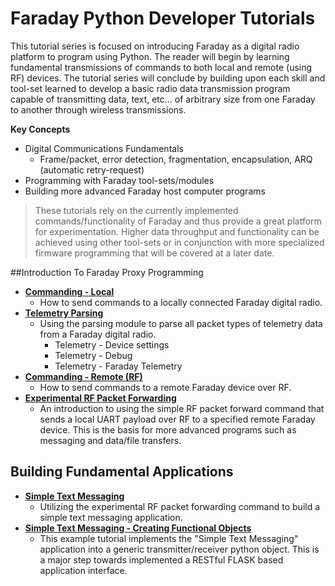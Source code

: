 
# Faraday Python Developer Tutorials

This tutorial series is focused on introducing Faraday as a digital radio platform to program using Python. The reader will begin by learning fundamental transmissions of commands to both local and remote (using RF) devices. The tutorial series will conclude by building upon each skill and tool-set learned to develop a basic radio data  transmission program capable of transmitting data, text, etc... of arbitrary size from one Faraday to another through wireless transmissions.

**Key Concepts**

* Digital Communications Fundamentals
  * Frame/packet, error detection, fragmentation, encapsulation, ARQ (automatic retry-request)
* Programming with Faraday tool-sets/modules
* Building more advanced Faraday host computer programs

> These tutorials rely on the currently implemented commands/functionality of Faraday and thus provide a great platform for experimentation. Higher data throughput and functionality can be achieved using other tool-sets or in conjunction with more specialized firmware programming that will be covered at a later date.

##Introduction To Faraday Proxy Programming

* **[Commanding - Local](foundation/Commanding-Local)**
  * How to send commands to a locally connected Faraday digital radio.
* **[Telemetry Parsing](foundation/Telemetry-Parsing)**
  * Using the parsing module to parse all packet types of telemetry data from a Faraday digital radio.
    * Telemetry - Device settings
    * Telemetry - Debug
    * Telemetry - Faraday Telemetry
* **[Commanding - Remote (RF)](foundation/Commanding-Remote-RF)**
  * How to send commands to a remote Faraday device over RF.
* **[Experimental RF Packet Forwarding](foundation/RF-Transmit-Receive-Packet)**
  * An introduction to using the simple RF packet forward command that sends a local UART payload over RF to a specified remote Faraday device. This is the basis for more advanced programs such as messaging and data/file transfers.

## Building Fundamental Applications

* **[Simple Text Messaging](foundation/Simple_Text_Messaging/)**
  * Utilizing the experimental RF packet forwarding command to build a simple text messaging application.
* **[Simple Text Messaging - Creating Functional Objects](foundation/Simple_Text_Messaging_Creating_Objects/)**
  * This example tutorial implements the "Simple Text Messaging" application into a generic transmitter/receiver python object. This is a major step towards implemented a RESTful FLASK based application interface. 
